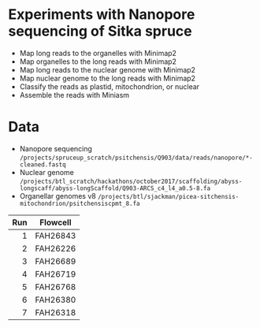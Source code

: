 # Experiments with Nanopore sequencing of Sitka spruce

- Map long reads to the organelles with Minimap2
- Map organelles to the long reads with Minimap2
- Map long reads to the nuclear genome with Minimap2
- Map nuclear genome to the long reads with Minimap2
- Classify the reads as plastid, mitochondrion, or nuclear
- Assemble the reads with Miniasm

# Data

- Nanopore sequencing `/projects/spruceup_scratch/psitchensis/Q903/data/reads/nanopore/*-cleaned.fastq`
- Nuclear genome `/projects/btl_scratch/hackathons/october2017/scaffolding/abyss-longscaff/abyss-longScaffold/Q903-ARCS_c4_l4_a0.5-8.fa`
- Organellar genomes v8 `/projects/btl/sjackman/picea-sitchensis-mitochondrion/psitchensiscpmt_8.fa`

| Run | Flowcell |
|----:|----------|
|   1 | FAH26843 |
|   2 | FAH26226 |
|   3 | FAH26689 |
|   4 | FAH26719 |
|   5 | FAH26768 |
|   6 | FAH26380 |
|   7 | FAH26318 |
